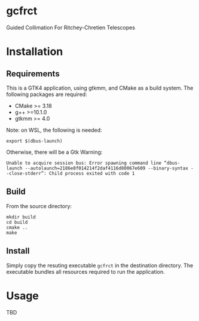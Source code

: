 # gcfrct
Guided Collimation For Ritchey-Chretien Telescopes

# Installation


## Requirements

This is a GTK4 application, using gtkmm, and CMake as a build system. The
following packages are required:

* CMake >= 3.18
* g++ >=10.1.0
* gtkmm >= 4.0

Note: on WSL, the following is needed:

    export $(dbus-launch)

Otherwise, there will be a Gtk Warning:

    Unable to acquire session bus: Error spawning command line “dbus-launch --autolaunch=2186e8f014214f2daf4116d80067e609 --binary-syntax --close-stderr”: Child process exited with code 1

## Build

From the source directory:

    mkdir build
    cd build
    cmake ..
    make

## Install

Simply copy the resuting executable `gcfrct` in the destination directory.
The executable bundles all resources required to run the application.

# Usage

TBD

